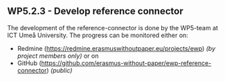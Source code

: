 ## WP5.2.3 - Develop reference connector

The development of the reference-connector is done by the WP5-team at ICT Umeå University. The progress can be monitored either on:
* Redmine (https://redmine.erasmuswithoutpaper.eu/projects/ewp) *(by project members only)*
or on 
* GitHub (https://github.com/erasmus-without-paper/ewp-reference-connector) *(public)*
